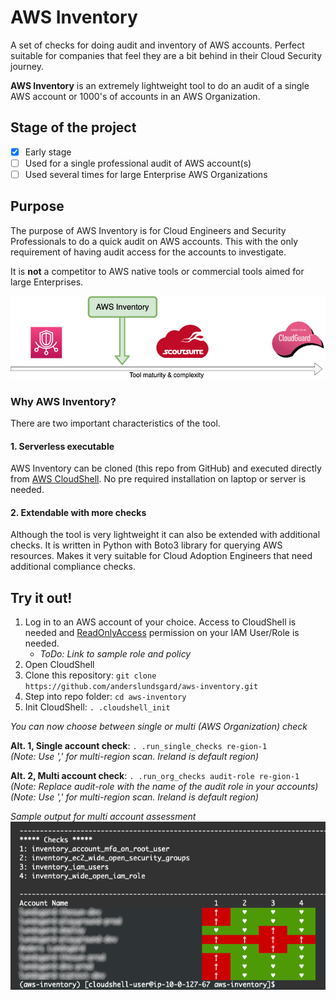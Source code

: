 # AWS Inventory
A set of checks for doing audit and inventory of AWS accounts. Perfect suitable for companies that feel they are a bit behind in their Cloud Security journey.  

**AWS Inventory** is an extremely lightweight tool to do an audit of a single AWS account or 1000's of accounts in an AWS Organization.  

## Stage of the project

- [x] Early stage
- [ ] Used for a single professional audit of AWS account(s)
- [ ] Used several times for large Enterprise AWS Organizations

## Purpose
The purpose of AWS Inventory is for Cloud Engineers and Security Professionals to do a quick audit on AWS accounts. This with the only requirement of having audit access for the accounts to investigate.  

It is **not** a competitor to AWS native tools or commercial tools aimed for large Enterprises.

![aws-inventory-image](position-aws-inventory.png)

### Why AWS Inventory?
There are two important characteristics of the tool.

#### 1. Serverless executable
AWS Inventory can be cloned (this repo from GitHub) and executed directly from [AWS CloudShell][1]. No pre required installation on laptop or server is needed.

#### 2. Extendable with more checks
Although the tool is very lightweight it can also be extended with additional checks. It is written in Python with Boto3 library for querying AWS resources. Makes it very suitable for Cloud Adoption Engineers that need additional compliance checks.


## Try it out!

1. Log in to an AWS account of your choice. Access to CloudShell is needed and [ReadOnlyAccess][2] permission on your IAM User/Role is needed. 
    - *ToDo: Link to sample role and policy*
2. Open CloudShell
3. Clone this repository: ```git clone https://github.com/anderslundsgard/aws-inventory.git```
4. Step into repo folder: ```cd aws-inventory```
5. Init CloudShell: ```. .cloudshell_init```  

*You can now choose between single or multi (AWS Organization) check*  

**Alt. 1, Single account check**: ```. .run_single_checks re-gion-1```  
*(Note: Use ',' for multi-region scan. Ireland is default region)*  

**Alt. 2, Multi  account check**: ```. .run_org_checks audit-role re-gion-1```  
*(Note: Replace audit-role with the name of the audit role in your accounts)*
*(Note: Use ',' for multi-region scan. Ireland is default region)*  

*Sample output for multi account assessment*
![Multi account check sample](./organization-scan-sample.png)


[1]: https://aws.amazon.com/cloudshell/
[2]: https://docs.aws.amazon.com/IAM/latest/UserGuide/access_policies_managed-vs-inline.html#aws-managed-policies
